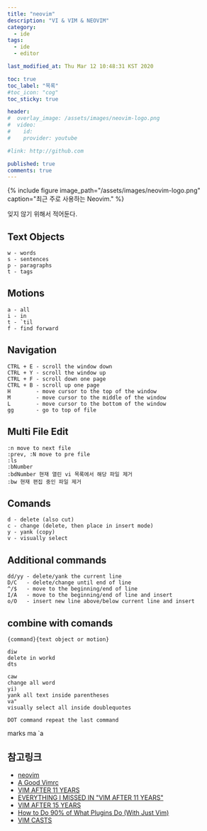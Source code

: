 ```yaml
---
title: "neovim"
description: "VI & VIM & NEOVIM"
category:
  - ide
tags:
  - ide
  - editor

last_modified_at: Thu Mar 12 10:48:31 KST 2020

toc: true
toc_label: "목록"
#toc_icon: "cog"
toc_sticky: true

header:
#  overlay_image: /assets/images/neovim-logo.png
#  video:
#    id:
#    provider: youtube

#link: http://github.com

published: true
comments: true
---
```


{% include figure image_path="/assets/images/neovim-logo.png" caption="최근 주로 사용하는 Neovim." %}

잊지 않기 위해서 적어둔다.

## Text Objects

    w - words
    s - sentences
    p - paragraphs
    t - tags

## Motions
    a - all
    i - in
    t - `til
    f - find forward

## Navigation

    CTRL + E - scroll the window down
    CTRL + Y - scroll the window up
    CTRL + F - scroll down one page
    CTRL + B - scroll up one page
    H        - move cursor to the top of the window
    M        - move cursor to the middle of the window
    L        - move cursor to the bottom of the window
    gg       - go to top of file

## Multi File Edit

    :n move to next file
    :prev, :N move to pre file
    :ls
    :bNumber
    :bdNumber 현재 열린 vi 목록에서 해당 파일 제거
    :bw 현재 편집 중인 파일 제거

## Comands

    d - delete (also cut)
    c - change (delete, then place in insert mode)
    y - yank (copy)
    v - visually select

## Additional commands

    dd/yy - delete/yank the current line
    D/C   - delete/change until end of line
    ^/$   - move to the beginning/end of line
    I/A   - move to the beginning/end of line and insert
    o/O   - insert new line above/below current line and insert

## combine with comands

    {command}{text object or motion}

    diw
    delete in workd
    dts

    caw
    change all word
    yi)
    yank all text inside parentheses
    va"
    visually select all inside doublequotes

    DOT command repeat the last command



marks
ma
`a



## 참고링크

* [neovim][1]
* [A Good Vimrc][2]
* [VIM AFTER 11 YEARS][3]
* [EVERYTHING I MISSED IN "VIM AFTER 11 YEARS"][4]
* [VIM AFTER 15 YEARS][5]
* [How to Do 90% of What Plugins Do (With Just Vim)][6]
* [VIM CASTS][7]

[1]: https://neovim.io/ "neovim"
[2]: https://dougblack.io/words/a-good-vimrc.html "A Good Vimrc"
[3]: https://statico.github.io/vim.html "VIM AFTER 11 YEARS"
[4]: https://statico.github.io/vim2.html "EVERYTHING I MISSED IN 'VIM AFTER 11 YEARS'"
[5]: https://statico.github.io/vim3.html "VIM AFTER 15 YEARS"
[6]: https://www.youtube.com/watch?v=XA2WjJbmmoM&feature=youtu.be "How to Do 90% of What Plugins Do"
[7]: http://vimcasts.org/ "VIM CASTS"

